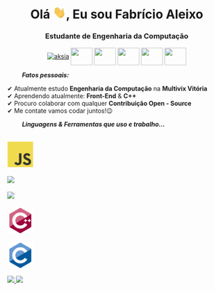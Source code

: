 <h1 align="center">Olá <img src="https://raw.githubusercontent.com/ABSphreak/ABSphreak/master/gifs/Hi.gif" width="30px">, Eu sou Fabrício Aleixo</h1>
<h3 align="center">Estudante de Engenharia da Computação</h3>
<p align="center">
<a href="https://www.linkedin.com/in/fabricio-nascimento-aleixo-2a509b220/" target="blank"><img align="center" src="https://cdn.jsdelivr.net/npm/simple-icons@3.0.1/icons/linkedin.svg" alt="aksia" height="40" width="50" /></a>
 <a href = "mailto: fabricioaleixo12@gmail.com"><img align="center" src="https://simpleicons.org/icons/gmail.svg" height="40" width="50" /></a>
 <a href = "https://open.spotify.com/user/217hduh4ckn4zgdo4zxhbeb4a?si=97e57d22db2b4f0d"><img align="center" src="https://simpleicons.org/icons/spotify.svg" height="40" width="50" /></a>
 <a href = "https://twitter.com/Fabrici0NA"><img align="center" src="https://simpleicons.org/icons/twitter.svg" height="40" width="50" /></a>
 <a href = "https://www.instagram.com/fabricioaleixo_/"><img align="center" src="https://simpleicons.org/icons/instagram.svg" height="40" width="50" /></a>
 <a href = "https://www.facebook.com/fabricio.nascimentoaleixo.5/"><img align="center" src="https://simpleicons.org/icons/facebook.svg" height="40" width="50" /></a>
</p>
</p>

<img width="30px">&nbsp;***Fatos pessoais:***

✔ Atualmente estudo **Engenharia da Computação** na **Multivix Vitória**<br>
✔ Aprendendo atualmente: **Front-End** & **C++**<br>
✔ Procuro colaborar com qualquer **Contribuição Open - Source**<br>
✔ Me contate vamos codar juntos!😉<br>
 
<img width="30px">&nbsp;***Linguagens & Ferramentas que uso e trabalho...***
<p align="left">
  
  <code> <img height="60" src="https://raw.githubusercontent.com/devicons/devicon/master/icons/javascript/javascript-original.svg"> </code>
  <code> <img height="60" src="https://cdn.jsdelivr.net/gh/devicons/devicon/icons/html5/html5-original.svg"> </code>
  <code> <img height="60" src="https://cdn.jsdelivr.net/gh/devicons/devicon/icons/css3/css3-original.svg"> </code>
  <code> <img height="60" src="https://raw.githubusercontent.com/devicons/devicon/master/icons/cplusplus/cplusplus-original.svg"> </code>
  <code> <img height="60" src="https://raw.githubusercontent.com/devicons/devicon/master/icons/c/c-original.svg"> </code>

  <div>
  <a href="https://github.com/FabricioNA">
  <img height="180em" src="https://github-readme-stats.vercel.app/api?username=FabricioNA&show_icons=true&theme=dark&include_all_commits=true&count_private=true"/>
  <img height="180em" src="https://github-readme-stats.vercel.app/api/top-langs/?username=FabricioNA&layout=compact&langs_count=16&theme=dark"/>
  </div>
